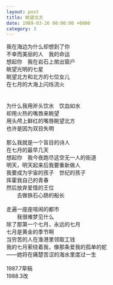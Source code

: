 ```yaml
---
layout: post
title: 眺望北方
date: 1989-03-26 00:00:00 +0800
category: 3
---
```


我在海边为什么却想到了你<br>
不幸而美丽的人　我的命运<br>
想起你　我在岩石上凿出窗户<br>
眺望光明的七星<br>
眺望北方和北方的七位女儿<br>
在七月的大海上闪烁流火<br>
<br>
　<br>
为什么我用斧头饮水　饮血如水<br>
却用火热的嘴唇来眺望<br>
用头颅上鲜红的嘴唇眺望北方<br>
也许是因为双目失明<br>
<br>
那么我就是一个盲目的诗人<br>
在七月的最早几天<br>
想起你　我今夜跑尽这空无一人的街道<br>
明天，明天起来后我要重新做人<br>
我要成为宇宙的孩子　世纪的孩子<br>
挥霍我自己的青春<br>
然后放弃爱情的王位<br>
　　去做铁石心肠的船长<br>
<br>
走遍一座座喧闹的都市<br>
　　我很难梦见什么<br>
除了那第一个七月，永远的七月<br>
七月是黄金的季节啊<br>
当穷苦的人在渔港里领取工钱<br>
我的七月萦绕着我，像那条爱我的孤单的蛇<br>
——她将在痛楚苦涩的海水里度过一生　<br>
<br>
1987.7草稿<br>
1988.3改